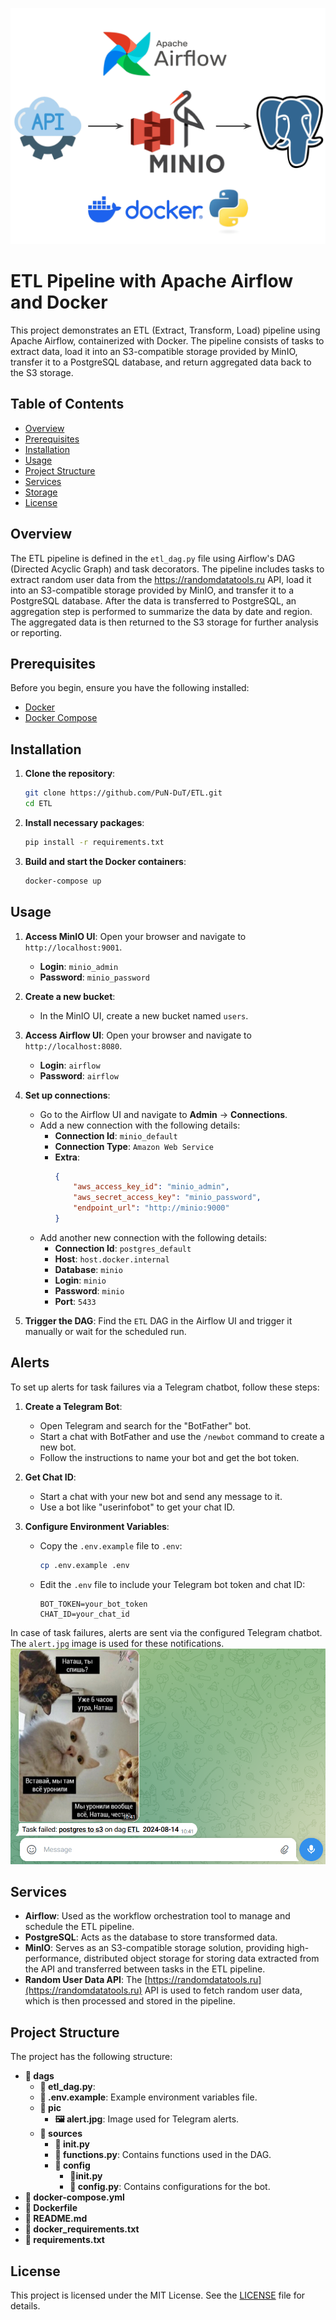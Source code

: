 ![Pipline Image](png/etl_pipline.png)
# ETL Pipeline with Apache Airflow and Docker

This project demonstrates an ETL (Extract, Transform, Load) pipeline using Apache Airflow, containerized with Docker. The pipeline consists of tasks to extract data, load it into an S3-compatible storage provided by MinIO, transfer it to a PostgreSQL database, and return aggregated data back to the S3 storage.
## Table of Contents

- [Overview](#overview)
- [Prerequisites](#prerequisites)
- [Installation](#installation)
- [Usage](#usage)
- [Project Structure](#project-structure)
- [Services](#services)
- [Storage](#storage)
- [License](#license)

## Overview

The ETL pipeline is defined in the `etl_dag.py` file using Airflow's DAG (Directed Acyclic Graph) and task decorators. The pipeline includes tasks to extract random user data from the https://randomdatatools.ru API, load it into an S3-compatible storage provided by MinIO, and transfer it to a PostgreSQL database. After the data is transferred to PostgreSQL, an aggregation step is performed to summarize the data by date and region. The aggregated data is then returned to the S3 storage for further analysis or reporting.
## Prerequisites

Before you begin, ensure you have the following installed:

- [Docker](https://docs.docker.com/get-docker/)
- [Docker Compose](https://docs.docker.com/compose/install/)

## Installation

1. **Clone the repository**:

    ```sh
    git clone https://github.com/PuN-DuT/ETL.git
    cd ETL
    ```
2. **Install necessary packages**:

    ```sh
    pip install -r requirements.txt
    ```   
3. **Build and start the Docker containers**:

    ```sh
    docker-compose up
    ```

## Usage

1. **Access MinIO UI**: Open your browser and navigate to `http://localhost:9001`.

    - **Login**: `minio_admin`
    - **Password**: `minio_password`

2. **Create a new bucket**:

    - In the MinIO UI, create a new bucket named `users`.

3. **Access Airflow UI**: Open your browser and navigate to `http://localhost:8080`.

    - **Login**: `airflow`
    - **Password**: `airflow`

4. **Set up connections**:

    - Go to the Airflow UI and navigate to **Admin** -> **Connections**.
    - Add a new connection with the following details:
        - **Connection Id**: `minio_default`
        - **Connection Type**: `Amazon Web Service`
        - **Extra**:
            ```json
            {
                "aws_access_key_id": "minio_admin",
                "aws_secret_access_key": "minio_password",
                "endpoint_url": "http://minio:9000"
            }
            ```
    - Add another new connection with the following details:
        - **Connection Id**: `postgres_default`
        - **Host**: `host.docker.internal`
        - **Database**: `minio`
        - **Login**: `minio`
        - **Password**: `minio`
        - **Port**: `5433`

5. **Trigger the DAG**: Find the `ETL` DAG in the Airflow UI and trigger it manually or wait for the scheduled run.

## Alerts

To set up alerts for task failures via a Telegram chatbot, follow these steps:

1. **Create a Telegram Bot**:
    - Open Telegram and search for the "BotFather" bot.
    - Start a chat with BotFather and use the `/newbot` command to create a new bot.
    - Follow the instructions to name your bot and get the bot token.

2. **Get Chat ID**:
    - Start a chat with your new bot and send any message to it.
    - Use a bot like "userinfobot" to get your chat ID.

3. **Configure Environment Variables**:
    - Copy the `.env.example` file to `.env`:
        ```sh
        cp .env.example .env
        ```
    - Edit the `.env` file to include your Telegram bot token and chat ID:
        ```env
        BOT_TOKEN=your_bot_token
        CHAT_ID=your_chat_id
        ```
In case of task failures, alerts are sent via the configured Telegram chatbot. The `alert.jpg` image is used for these notifications.
![Alert Image](png/alert_telegram.png)
## Services

- **Airflow**: Used as the workflow orchestration tool to manage and schedule the ETL pipeline.
- **PostgreSQL**: Acts as the database to store transformed data.
- **MinIO**: Serves as an S3-compatible storage solution, providing high-performance, distributed object storage for storing data extracted from the API and transferred between tasks in the ETL pipeline.
- **Random User Data API**: The [https://randomdatatools.ru](https://randomdatatools.ru) API is used to fetch random user data, which is then processed and stored in the pipeline.
## Project Structure

The project has the following structure:

- **📁 dags**  
  - **📄 etl_dag.py**:
  - **🔑 .env.example**: Example environment variables file.
  - **📁 pic**
      - **🖼️  alert.jpg**: Image used for Telegram alerts.
  - **📁 sources**
    - **🔧 __init__.py**
    - **📄 functions.py**: Contains functions used in the DAG.
    - **📁 config**
      - **🔧__init__.py**
      - **🔧 config.py**: Contains configurations for the bot.
- **🐳 docker-compose.yml**
- **🐳 Dockerfile**
- **📄 README.md**
- **🔧 docker_requirements.txt**
- **🔧 requirements.txt**


## License

This project is licensed under the MIT License. See the [LICENSE](LICENSE.md) file for details.
